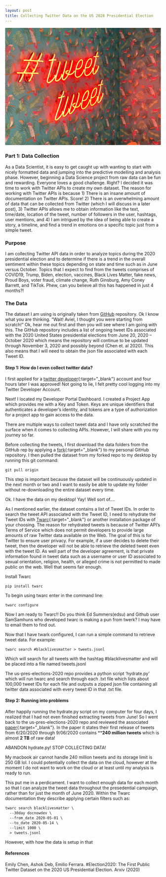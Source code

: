 ```yaml
---
layout: post
title: Collecting Twitter Data on the US 2020 Presidential Election
---
```

![Alternate image text](/images/twitter/tweet_tweet.jpg)

### Part 1: Data Collection
As a Data Scientist, it is easy to get caught up with wanting to start with nicely formatted data and jumping into the predictive modelling and analysis phase. However, beginning a Data Science project from raw data can be fun and rewarding. Everyone loves a good challenge. Right? I decided it was time to work with Twitter APIs to create my own dataset. The reason for working with Twitter APIs is because 1) There is an insane amount of documentation on Twitter APIs. Score! 2) There is an overwhelming amount of data that can be collected from Twitter (which I will discuss in a later post), 3) Twitter APIs allows me to obtain information like the text, time/date, location of the tweet, number of followers in the user, hashtags, user mentions, and 4) I am intrigued by the idea of being able to create a story, a timeline, and find a trend in emotions on a specific topic just from a simple tweet.

### Purpose
I am collecting Twitter API data in order to analyze topics during the 2020 presidential election and to determine if there is a trend in the overall sentiment within these topics depending on state and time such as in June versus October. Topics that I expect to find from the tweets comprises of COVID19, Trump, Biden, election, vaccines, Black Lives Matter, fake news, Proud Boys, voter fraud, climate change, Ruth Ginsburg, Amy Coney Barrett, and TikTok. Phew, can you believe all this has happened in just 4 months?! 

### The Data
The dataset I am using is originally taken from <a href="https://github.com/echen102/us-pres-elections-2020" target="_blank">GitHub</a> repository. Ok I know what you are thinking. “Wait! Aviel, I thought you were starting from scratch!” Ok, hear me out first and then you will see where I am going with this. The GitHub repository includes a list of ongoing tweet IDs associated with the 2020 United States presidential elections from June 20, 2020 – October 2020 which means the repository will continue to be updated through November 3, 2020 and possibly beyond (Chen et. al 2020). This also means that I will need to obtain the json file associated with each Tweet ID. 

#### Step 1: How do I even collect twitter data?

I first applied for a [twitter developer](https://developer.twitter.com/en/apply-for-access){:target="_blank"} account and four hours later I was approved! Not going to lie, I felt pretty cool logging into my Twitter Developer Account. 

Next! I located my Developer Portal Dashboard. I created a Project App which provides me with a Key and Token. Keys are unique identifiers that authenticates a developer’s identity, and tokens are a type of authorization for a project app to gain access to the data.

There are multiple ways to collect tweet data and I have only scratched the surface when it comes to collecting APIs. However, I will share with you my journey so far. 

Before collecting the tweets, I first download the data folders from the GitHub rep by applying a [fork](https://docs.github.com/en/free-pro-team@latest/github/getting-started-with-github/fork-a-repo){:target="_blank"} to my personal GitHub repository. I then pulled the dataset from my forked repo to my desktop by running this git command: 

```
git pull origin

```

This step is important because the dataset will be continuously updated in the next month or two and I want to easily be able to update my folder without re-downloading the entire dataset every time.

Ok. I have the data on my desktop! Yay! Well sort of….

As I mentioned earlier, the dataset contains a list of Tweet IDs. In order to search the tweet API associated with the Tweet ID, I need to rehydrate the Tweet IDs with [Twarc](https://github.com/DocNow/twarc){:target="_blank"} or another installation package of your choosing. The reason for rehydrated tweets is because of Twitter API’s Terms of Service which does not permit developers to provide large amounts of raw Twitter data available on the Web. The goal of this is for Twitter to ensure user privacy. For example, if a user decides to delete their tweet, then the developer will not be able to retrieve the deleted tweet even with the tweet ID. As well part of the developer agreement, is that private information found in tweet data such as a username or user ID associated to sexual orientation, religion, health, or alleged crime is not permitted to made public on the web. Well that seems fair enough. 

Install Twarc
```
pip install twarc
```

To begin using twarc enter in the command line:
```
twarc configure
```

Now I am ready to Twarc!! Do you think Ed Summers(edsu) and Github user SamSamhuns who developed twarc is making a pun from twerk? I may have to email them to find out.

Now that I have twark configured, I can run a simple command to retrieve tweet data. For example: 
```
twarc search #blacklivesmatter > tweets.jsonl
```
Which will search for all tweets with the hashtag #blacklivesmatter and will be placed into a file named tweets.jsonl

The us-pres-elections-2020 repo provides a python script ‘hydrate.py’ which will run twarc and search through each .txt file which lists about 100,000 tweet IDs for each file and outputs a zipped json file containing all twitter data associated with every tweet ID in that .txt file. 

#### Step 2: Running into problems

After happily running the hydrate.py script on my computer for four days, I realized that I had not even finished extracting tweets from June! So I went back to the us-pres-elections-2020 repo and reviewed the associated [paper](https://arxiv.org/pdf/2010.00600.pdf){:target="_blank"}. In the paper it states their first release of tweets from 6/20/2020 through 9/06/2020 contains ****240 million tweets** which is almost **2 TB** of raw data!

ABANDON hydrate.py! STOP COLLECTING DATA!

My macbook air cannot handle 240 million tweets and its storage limit is 250 GB lol. I could potentially collect the data on the cloud, however at the moment I do not want to work on the cloud or at least until my analysis is ready to run.

This put me in a perdicament. I want to collect enough data for each month so that I can analyze the tweet data throughout the presedential campaign, rather than for just the month of June 2020. Within the Twarc documentation they describe applying certain filters such as: 


```
twarc search blacklivesmatter \
  --30day docnowdev \
  --from_date 2020-05-01 \
  --to_date 2020-05-14 \
  --limit 1000 \
  > tweets.jsonl
```

However, with how the data is setup in that 
#### References

Emily Chen, Ashok Deb, Emilio Ferrara. #Election2020: The First Public Twitter Dataset on the 2020 US Presidential Election. Arxiv (2020)
